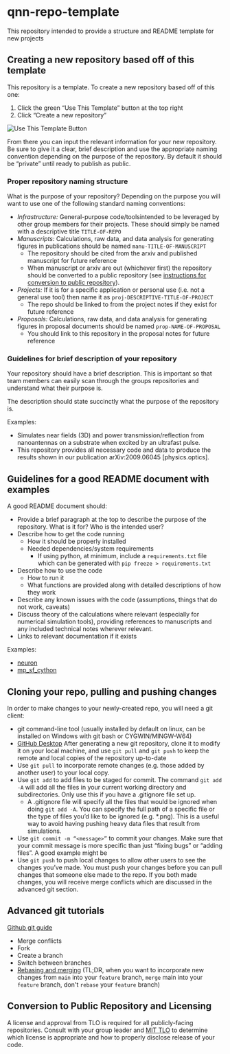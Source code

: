 # qnn-repo-template

This repository intended to provide a structure and README template for new projects

## Creating a new repository based off of this template

This repository is a template.  To create a new repository based off of this one:

1. Click the green “Use This Template” button at the top right 
2. Click “Create a new repository”

![Use This Template Button](https://docs.github.com/assets/cb-77734/mw-1440/images/help/repository/use-this-template-button.webp)

From there you can input the relevant information for your new repository.  Be sure to give it a clear, brief description and use the appropriate naming convention depending on the purpose of the repository.  By default it should be “private” until ready to publish as public. 

### Proper repository naming structure

What is the purpose of your repository?  Depending on the purpose you will want to use one of the following standard naming conventions:

- *Infrastructure:* General-purpose code/toolsintended to be leveraged by other group members for their projects.  These should simply be named with a descriptive title `TITLE-OF-REPO`
- *Manuscripts:* Calculations, raw data, and data analysis for generating figures in publications should be named `manu-TITLE-OF-MANUSCRIPT`
  - The repository should be cited from the arxiv and published manuscript for future reference
  - When manuscript or arxiv are out (whichever first) the repository should be converted to a public repository (see [instructions for conversion to public repository](#Conversion-to-Public-Repository-and-Licensing)).  
- *Projects:*  If it is for a specific application or personal use (i.e. not a general use tool) then name it as `proj-DESCRIPTIVE-TITLE-OF-PROJECT`
  - The repo should be linked to from the project notes if they exist for future reference
- *Proposals:* Calculations, raw data, and data analysis for generating figures in proposal documents should be named `prop-NAME-OF-PROPOSAL`
  - You should link to this repository in the proposal notes for future reference

### Guidelines for brief description of your repository

Your repository should have a brief description.  This is important so that team members can easily scan through the groups repositories and understand what their purpose is.

The description should state succinctly what the purpose of the repository is.  

Examples:

- Simulates near fields (3D) and power transmission/reflection from nanoantennas on a substrate when excited by an ultrafast pulse.
- This repository provides all necessary code and data to produce the results shown in our publication arXiv:2009.06045 [physics.optics].

## Guidelines for a good README document with examples
A good README document should:

- Provide a brief paragraph at the top to describe the purpose of the repository.  What is it for?  Who is the intended user?
- Describe how to get the code running
  - How it should be properly installed
  - Needed dependencies/system requirements
    - If using python, at minimum, include a `requirements.txt` file which can be generated with `pip freeze > requirements.txt`
- Describe how to use the code
  - How to run it
  - What functions are provided along with detailed descriptions of how they work
- Describe any known issues with the code (assumptions, things that do not work, caveats)
- Discuss theory of the calculations where relevant (especially for numerical simulation tools), providing references to manuscripts and any included technical notes wherever relevant.
- Links to relevant documentation if it exists

Examples:
- [neuron](https://github.com/qnngroup/neuron)
- [mp_sf_cython](https://github.com/qnngroup/mp_sf_cython)

## Cloning your repo, pulling and pushing changes
In order to make changes to your newly-created repo, you will need a git client:
- git command-line tool (usually installed by default on linux, can be installed on Windows with git bash or CYGWIN/MINGW-W64)
- [GitHub Desktop](https://desktop.github.com/)
After generating a new git repository, clone it to modify it on your local machine, and use `git pull` and `git push` to keep the remote and local copies of the repository up-to-date
- Use `git pull` to incorporate remote changes (e.g. those added by another user) to your local copy.
- Use `git add` to add files to be staged for commit. The command `git add -A` will add all the files in your current working directory and subdirectories. Only use this if you have a .gitignore file set up.
  - A .gitignore file will specify all the files that would be ignored when doing `git add -A`. You can specify the full path of a specific file or the type of files you’d like to be ignored (e.g. *.png). This is a useful way to avoid having pushing heavy data files that result from simulations.
- Use `git commit -m “<message>”` to commit your changes. Make sure that your commit message is more specific than just “fixing bugs” or “adding files”. A good example might be
- Use `git push` to push local changes to allow other users to see the changes you’ve made. You must push your changes before you can pull changes that someone else made to the repo. If you both made changes, you will receive merge conflicts which are discussed in the advanced git section.

## Advanced git tutorials
[Github git guide](https://github.com/git-guides)
- Merge conflicts 
- Fork 
- Create a branch 
- Switch between branches
- [Rebasing and merging](https://www.atlassian.com/git/tutorials/merging-vs-rebasing) (TL;DR, when you want to incorporate new changes from `main` into your `feature` branch, `merge` main into your `feature` branch, don't `rebase` your `feature` branch)

## Conversion to Public Repository and Licensing
A license and approval from TLO is required for all publicly-facing repositories. Consult with your group leader and [MIT TLO](https://tlo.mit.edu/) to determine which license is appropriate and how to properly disclose release of your code.  
